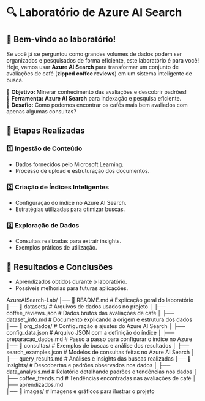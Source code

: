 # 🔍 Laboratório de Azure AI Search 

## 🏁 Bem-vindo ao laboratório!  
Se você já se perguntou como grandes volumes de dados podem ser organizados e pesquisados de forma eficiente, este laboratório é para você!  Hoje, vamos usar **Azure AI Search** para transformar um conjunto de avaliações de café (**zipped coffee reviews**) em um sistema inteligente de busca.  

🔹 **Objetivo:** Minerar conhecimento das avaliações e descobrir padrões!  
🔹 **Ferramenta:** **Azure AI Search** para indexação e pesquisa eficiente.  
🔹 **Desafio:** Como podemos encontrar os cafés mais bem avaliados com apenas algumas consultas?  

## 📌 Etapas Realizadas

### 1️⃣ Ingestão de Conteúdo
- Dados fornecidos pelo Microsoft Learning.
- Processo de upload e estruturação dos documentos.

### 2️⃣ Criação de Índices Inteligentes
- Configuração do índice no Azure AI Search.
- Estratégias utilizadas para otimizar buscas.

### 3️⃣ Exploração de Dados
- Consultas realizadas para extrair insights.
- Exemplos práticos de utilização.

## 🚀 Resultados e Conclusões
- Aprendizados obtidos durante o laboratório.
- Possíveis melhorias para futuras aplicações.

AzureAISearch-Lab/
│── 📜 README.md         # Explicação geral do laboratório
│── 📂 datasets/         # Arquivos de dados usados no projeto
│   ├── coffee_reviews.json  # Dados brutos das avaliações de café
│   ├── dataset_info.md      # Documento explicando a origem e estrutura dos dados
│── 📂 org_dados/         # Configuração e ajustes do Azure AI Search
│   ├── config_data.json    # Arquivo JSON com a definição do índice
│   ├── preparacao_dados.md       # Passo a passo para configurar o índice no Azure
│── 📂 consultas/         # Exemplos de buscas e análise dos resultados
│   ├── search_examples.json # Modelos de consultas feitas no Azure AI Search
│   ├── query_results.md     # Análises e insights das buscas realizadas
│── 📂 insights/         # Descobertas e padrões observados nos dados
│   ├── data_analysis.md     # Relatório detalhando padrões e tendências nos dados
│   ├── coffee_trends.md     # Tendências encontradas nas avaliações de café
│   ├── aprendizados.md    
│── 📂 images/           # Imagens e gráficos para ilustrar o projeto
